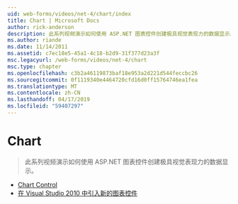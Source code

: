 ```yaml
---
uid: web-forms/videos/net-4/chart/index
title: Chart | Microsoft Docs
author: rick-anderson
description: 此系列视频演示如何使用 ASP.NET 图表控件创建极具视觉表现力的数据显示。
ms.author: riande
ms.date: 11/14/2011
ms.assetid: c7ec18e5-45a1-4c18-b2d9-31f377d23a3f
msc.legacyurl: /web-forms/videos/net-4/chart
msc.type: chapter
ms.openlocfilehash: c3b2a46119873baf18e953a2d221d544feccbc26
ms.sourcegitcommit: 0f1119340e4464720cfd16d0ff15764746ea1fea
ms.translationtype: MT
ms.contentlocale: zh-CN
ms.lasthandoff: 04/17/2019
ms.locfileid: "59407297"
---
```

# <a name="chart"></a>Chart

> 此系列视频演示如何使用 ASP.NET 图表控件创建极具视觉表现力的数据显示。


- [Chart Control](aspnet-4-quick-hit-chart-control.md)
- [在 Visual Studio 2010 中引入新的图表控件](aspnet-4-how-do-i-introducing-the-new-chart-control-in-visual-studio-2010.md)
